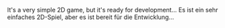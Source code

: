 It's a very simple 2D game, but it's ready for development...
Es ist ein sehr einfaches 2D-Spiel, aber es ist bereit für die Entwicklung...
